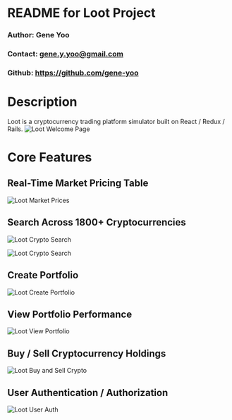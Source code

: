 # README for Loot Project
### Author: Gene Yoo
### Contact: gene.y.yoo@gmail.com
### Github: <a href="https://github.com/gene-yoo">https://github.com/gene-yoo</a>

# Description
Loot is a cryptocurrency trading platform simulator built on React / Redux / Rails.
![Loot Welcome Page](https://i.imgur.com/nu7eyph.png)

# Core Features

## Real-Time Market Pricing Table
![Loot Market Prices](gifs/market-prices.gif)

## Search Across 1800+ Cryptocurrencies
![Loot Crypto Search](gifs/search.gif)

<div width='100%'><img src="./gifs/search.gif" alt="Loot Crypto Search"></div>

## Create Portfolio
![Loot Create Portfolio](gifs/create-portfolio.gif)

## View Portfolio Performance
![Loot View Portfolio](gifs/view-portfolio.gif)

## Buy / Sell Cryptocurrency Holdings
![Loot Buy and Sell Crypto](gifs/buy-sell-crypto.gif)

## User Authentication / Authorization
![Loot User Auth](gifs/user-auth.gif)
